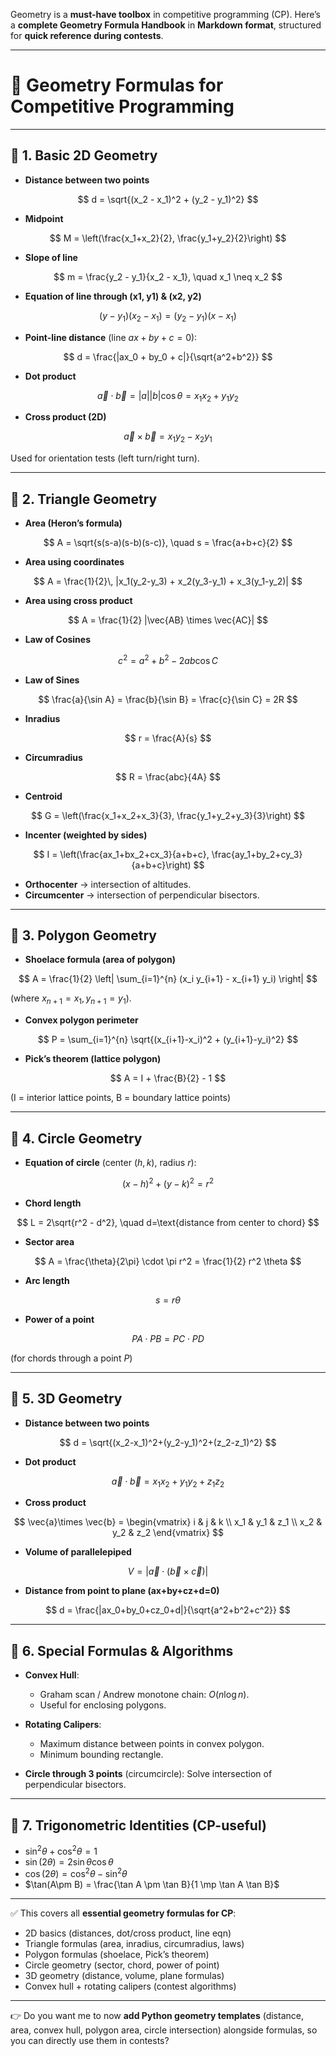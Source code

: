 Geometry is a **must-have toolbox** in competitive programming (CP).
Here’s a **complete Geometry Formula Handbook** in **Markdown format**, structured for **quick reference during contests**.

---

# 📘 Geometry Formulas for Competitive Programming

---

## 🔹 1. Basic 2D Geometry

* **Distance between two points**

$$
d = \sqrt{(x_2 - x_1)^2 + (y_2 - y_1)^2}
$$

* **Midpoint**

$$
M = \left(\frac{x_1+x_2}{2}, \frac{y_1+y_2}{2}\right)
$$

* **Slope of line**

$$
m = \frac{y_2 - y_1}{x_2 - x_1}, \quad x_1 \neq x_2
$$

* **Equation of line through (x1, y1) & (x2, y2)**

$$
(y - y_1)(x_2 - x_1) = (y_2 - y_1)(x - x_1)
$$

* **Point-line distance** (line $ax+by+c=0$):

$$
d = \frac{|ax_0 + by_0 + c|}{\sqrt{a^2+b^2}}
$$

* **Dot product**

$$
\vec{a}\cdot \vec{b} = |a||b|\cos\theta = x_1x_2 + y_1y_2
$$

* **Cross product (2D)**

$$
\vec{a}\times \vec{b} = x_1y_2 - x_2y_1
$$

Used for orientation tests (left turn/right turn).

---

## 🔹 2. Triangle Geometry

* **Area (Heron’s formula)**

$$
A = \sqrt{s(s-a)(s-b)(s-c)}, \quad s = \frac{a+b+c}{2}
$$

* **Area using coordinates**

$$
A = \frac{1}{2}\, |x_1(y_2-y_3) + x_2(y_3-y_1) + x_3(y_1-y_2)|
$$

* **Area using cross product**

$$
A = \frac{1}{2} |\vec{AB} \times \vec{AC}|
$$

* **Law of Cosines**

$$
c^2 = a^2 + b^2 - 2ab\cos C
$$

* **Law of Sines**

$$
\frac{a}{\sin A} = \frac{b}{\sin B} = \frac{c}{\sin C} = 2R
$$

* **Inradius**

$$
r = \frac{A}{s}
$$

* **Circumradius**

$$
R = \frac{abc}{4A}
$$

* **Centroid**

$$
G = \left(\frac{x_1+x_2+x_3}{3}, \frac{y_1+y_2+y_3}{3}\right)
$$

* **Incenter (weighted by sides)**

$$
I = \left(\frac{ax_1+bx_2+cx_3}{a+b+c}, \frac{ay_1+by_2+cy_3}{a+b+c}\right)
$$

* **Orthocenter** → intersection of altitudes.
* **Circumcenter** → intersection of perpendicular bisectors.

---

## 🔹 3. Polygon Geometry

* **Shoelace formula (area of polygon)**

$$
A = \frac{1}{2} \left| \sum_{i=1}^{n} (x_i y_{i+1} - x_{i+1} y_i) \right|
$$

(where $x_{n+1}=x_1, y_{n+1}=y_1$).

* **Convex polygon perimeter**

$$
P = \sum_{i=1}^{n} \sqrt{(x_{i+1}-x_i)^2 + (y_{i+1}-y_i)^2}
$$

* **Pick’s theorem (lattice polygon)**

$$
A = I + \frac{B}{2} - 1
$$

(I = interior lattice points, B = boundary lattice points)

---

## 🔹 4. Circle Geometry

* **Equation of circle** (center $(h,k)$, radius $r$):

$$
(x-h)^2 + (y-k)^2 = r^2
$$

* **Chord length**

$$
L = 2\sqrt{r^2 - d^2}, \quad d=\text{distance from center to chord}
$$

* **Sector area**

$$
A = \frac{\theta}{2\pi} \cdot \pi r^2 = \frac{1}{2} r^2 \theta
$$

* **Arc length**

$$
s = r \theta
$$

* **Power of a point**

$$
PA \cdot PB = PC \cdot PD
$$

(for chords through a point $P$)

---

## 🔹 5. 3D Geometry

* **Distance between two points**

$$
d = \sqrt{(x_2-x_1)^2+(y_2-y_1)^2+(z_2-z_1)^2}
$$

* **Dot product**

$$
\vec{a}\cdot \vec{b} = x_1x_2 + y_1y_2 + z_1z_2
$$

* **Cross product**

$$
\vec{a}\times \vec{b} =
\begin{vmatrix}
i & j & k \\
x_1 & y_1 & z_1 \\
x_2 & y_2 & z_2
\end{vmatrix}
$$

* **Volume of parallelepiped**

$$
V = |\vec{a}\cdot(\vec{b}\times \vec{c})|
$$

* **Distance from point to plane (ax+by+cz+d=0)**

$$
d = \frac{|ax_0+by_0+cz_0+d|}{\sqrt{a^2+b^2+c^2}}
$$

---

## 🔹 6. Special Formulas & Algorithms

* **Convex Hull**:

  * Graham scan / Andrew monotone chain: $O(n \log n)$.
  * Useful for enclosing polygons.

* **Rotating Calipers**:

  * Maximum distance between points in convex polygon.
  * Minimum bounding rectangle.

* **Circle through 3 points** (circumcircle):
  Solve intersection of perpendicular bisectors.

---

## 🔹 7. Trigonometric Identities (CP-useful)

* $\sin^2\theta + \cos^2\theta = 1$
* $\sin(2\theta) = 2\sin\theta\cos\theta$
* $\cos(2\theta) = \cos^2\theta - \sin^2\theta$
* $\tan(A\pm B) = \frac{\tan A \pm \tan B}{1 \mp \tan A \tan B}$

---

✅ This covers all **essential geometry formulas for CP**:

* 2D basics (distances, dot/cross product, line eqn)
* Triangle formulas (area, inradius, circumradius, laws)
* Polygon formulas (shoelace, Pick’s theorem)
* Circle geometry (sector, chord, power of point)
* 3D geometry (distance, volume, plane formulas)
* Convex hull + rotating calipers (contest algorithms)

---

👉 Do you want me to now **add Python geometry templates** (distance, area, convex hull, polygon area, circle intersection) alongside formulas, so you can directly use them in contests?
